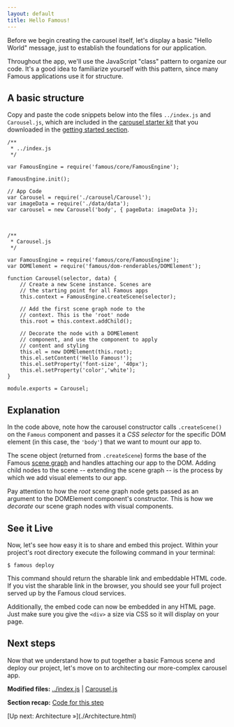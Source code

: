 ```yaml
---
layout: default
title: Hello Famous!
---
```


<span class="intro-graf">
Before we begin creating the carousel itself, let's display a basic "Hello World" message, just to establish the foundations for our application.
</span>

Throughout the app, we'll use the JavaScript "class" pattern to organize our code. It's a good idea to familiarize yourself with this pattern, since many Famous applications use it for structure.

## A basic structure

Copy and paste the code snippets below into the files `../index.js` and `Carousel.js`, which are included in the [carousel starter kit](https://github.com/famous/lesson-carousel-starter-kit) that you downloaded in the [getting started section](GettingStarted.html).
    
    /**
     * ../index.js
     */

    var FamousEngine = require('famous/core/FamousEngine');

    FamousEngine.init();

    // App Code
    var Carousel = require('./carousel/Carousel');
    var imageData = require('./data/data');
    var carousel = new Carousel('body', { pageData: imageData });

<br>

    /**
     * Carousel.js
     */

    var FamousEngine = require('famous/core/FamousEngine');
    var DOMElement = require('famous/dom-renderables/DOMElement');

    function Carousel(selector, data) {
        // Create a new Scene instance. Scenes are
        // the starting point for all Famous apps
        this.context = FamousEngine.createScene(selector);

        // Add the first scene graph node to the
        // context. This is the 'root' node
        this.root = this.context.addChild();

        // Decorate the node with a DOMElement
        // component, and use the component to apply
        // content and styling
        this.el = new DOMElement(this.root);
        this.el.setContent('Hello Famous!');
        this.el.setProperty('font-size', '40px');
        this.el.setProperty('color','white');
    }

    module.exports = Carousel;


## Explanation

In the code above, note how the carousel constructor calls `.createScene()` on the `Famous` component and passes it a _CSS selector_ for the specific DOM element (in this case, the `'body'`) that we want to mount our app to.

The scene object (returned from `.createScene`) forms the base of the Famous [scene graph](http://famous.org/learn/scene-graph.html) and handles attaching our app to the DOM. Adding child nodes to the scene -- extending the scene graph -- is the process by which we add visual elements to our app.

Pay attention to how the _root_ scene graph node gets passed as an argument to the DOMElement component's constructor. This is how we _decorate_ our scene graph nodes with visual components.

## See it Live

Now, let's see how easy it is to share and embed this project. Within your project's root directory execute the following command in your terminal:

    $ famous deploy

This command should return the sharable link and embeddable HTML code. If you vist the sharable link in the browser, you should see your full project served up by the Famous cloud services. 

Additionally, the embed code can now be embedded in any HTML page. Just make sure you give the `<div>` a size via CSS so it will display on your page.

## Next steps

Now that we understand how to put together a basic Famous scene and deploy our project, let's move on to architecting our more-complex carousel app.

<div class="sidenote--other">
<p><strong>Modified files:</strong> <a href="https://github.com/Famous/lesson-carousel-starter-kit/blob/step1-HelloFamous/src/index.js">../index.js</a> | <a href="https://github.com/famous/lesson-carousel-starter-kit/blob/step1-HelloFamous/src/carousel/Carousel.js">Carousel.js</a></p>
</div>

<div class="sidenote">
<p><strong>Section recap:</strong> <a href="https://github.com/famous/lesson-carousel-starter-kit/tree/step1-HelloFamous">Code for this step</a></p>
</div>

<span class="cta">
[Up next: Architecture &raquo;](./Architecture.html)
</span>
